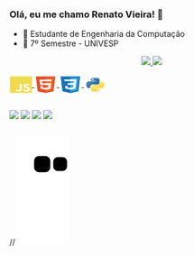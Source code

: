 ### Olá, eu me chamo Renato Vieira! 👋
<!--
**renatolhp07/renatolhp07** is a ✨ _special_ ✨ repository because its `README.md` (this file) appears on your GitHub profile.
Here are some ideas to get you started:-->
- 🔭 Estudante de Engenharia da Computação
- 🌱 7º Semestre - UNIVESP

<div align="center">
  <a href="https://github.com/renatolhp07">
  <img height="150em" src="https://github-readme-stats.vercel.app/api?username=renatolhp07&show_icons=true&theme=dark&include_all_commits=true&count_private=true"/>
  <img height="150em" src="https://github-readme-stats.vercel.app/api/top-langs/?username=renatolhp07&layout=compact&langs_count=7&theme=dark"/>
</div>
  <div style="display: inline_block"><br>
  <img align="center" alt="Icon-Js" height="30" width="40" src="https://raw.githubusercontent.com/devicons/devicon/master/icons/javascript/javascript-plain.svg">
    <img align="center" alt="Icon-HTML" height="30" width="40" src="https://raw.githubusercontent.com/devicons/devicon/master/icons/html5/html5-original.svg">
  <img align="center" alt="Icon-CSS" height="30" width="40" src="https://raw.githubusercontent.com/devicons/devicon/master/icons/css3/css3-original.svg">
  <img align="center" alt="Icon-Python" height="30" width="40" src="https://raw.githubusercontent.com/devicons/devicon/master/icons/python/python-original.svg">

##

<div>
  <a href = "mailto:renato.vieiralhp@gmail.com"><img src="https://img.shields.io/badge/-Gmail-%23333?style=for-the-badge&logo=gmail&logoColor=white" target="_blank"></a>
  <a href="https://www.linkedin.com/in/renatovsantos/" target="_blank"><img src="https://img.shields.io/badge/-LinkedIn-%230077B5?style=for-the-badge&logo=linkedin&logoColor=white" target="_blank"></a>
  <a href="https://wa.me/5511969791664"><img src="https://img.shields.io/badge/WhatsApp-25D366?style=for-the-badge&logo=whatsapp&logoColor=white" target="_blank"></a>
  <a href="https://t.me/renato_vieira07"><img src="https://img.shields.io/badge/Telegram-2CA5E0?style=for-the-badge&logo=telegram&logoColor=white" target="_blank"></a>   
    
##
  
 //![Snake animation](https://github.com/renatolhp07/renatolhp07/blob/output/github-contribution-grid-snake.svg)
 
</div>
